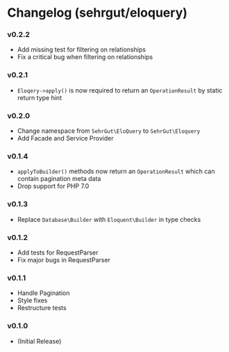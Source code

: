 # Changelog (sehrgut/eloquery)

### v0.2.2
- Add missing test for filtering on relationships
- Fix a critical bug when filtering on relationships

### v0.2.1
- `Eloqery->apply()` is now required to return an `OperationResult` by static return type hint

### v0.2.0
- Change namespace from `SehrGut\EloQuery` to `SehrGut\Eloquery`
- Add Facade and Service Provider

### v0.1.4
- `applyToBuilder()` methods now return an `OperationResult` which can contain pagination meta data
- Drop support for PHP 7.0

### v0.1.3
- Replace `Database\Builder` with `Eloquent\Builder` in type checks

### v0.1.2
- Add tests for RequestParser
- Fix major bugs in RequestParser

### v0.1.1
- Handle Pagination
- Style fixes
- Restructure tests

### v0.1.0
- (Initial Release)
